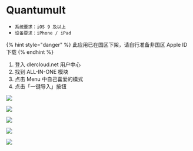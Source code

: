 # Quantumult

* `系统要求：iOS 9 及以上`
* `设备要求：iPhone / iPad`



{% hint style="danger" %}
此应用已在国区下架，请自行准备非国区 Apple ID 下载
{% endhint %}

1. 登入 dlercloud.net 用户中心
2. 找到 ALL-IN-ONE 模块
3. 点击 Menu 中自己喜爱的模式
4. 点击「一键导入」按钮

![](../../.gitbook/assets/img_0905.jpg)

![](../../.gitbook/assets/img_0907.jpg)

![](../../.gitbook/assets/img_0908.PNG)

![](../../.gitbook/assets/img_0909.PNG)

![](../../.gitbook/assets/img_0910.PNG)

